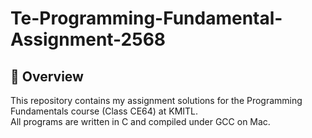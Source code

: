 # Te-Programming-Fundamental-Assignment-2568

## 📌 Overview
This repository contains my assignment solutions for the Programming Fundamentals course (Class CE64) at KMITL.  
All programs are written in C and compiled under GCC on Mac.
